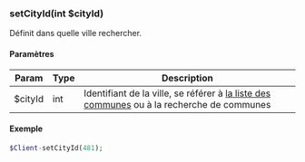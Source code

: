 ### setCityId(int $cityId)

Définit dans quelle ville rechercher.

#### Paramètres

| Param | Type | Description |
| --- | --- | --- |
| $cityId | int | Identifiant de la ville, se référer à [la liste des communes](api/communes.md) ou à la recherche de communes |

#### Exemple 

```php
$Client-setCityId(481);
```
